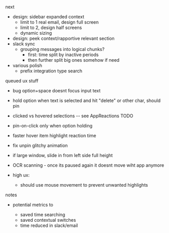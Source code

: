 next

* design: sidebar expanded context
  * limit to 1 real email, design full screen
  * limit to 2, design half screens
  * dynamic sizing
* design: peek context/rapportive relevant section
* slack sync
  * grouping messages into logical chunks?
    * first: time split by inactive periods
    * then further split big ones somehow if need
* various polish
  * prefix integration type search

queued ux stuff

* bug option+space doesnt focus input text
* hold option when text is selected and hit "delete" or other char, should pin
* clicked vs hovered selections -- see AppReactions TODO
* pin-on-click only when option holding
* faster hover item highlight reaction time
* fix unpin glitchy animation
* if large window, slide in from left side full height
* OCR scanning - once its paused again it doesnt move wiht app anymore

* high ux:
  * should use mouse movement to prevent unwanted highlights

notes

* potential metrics to

  * saved time searching
  * saved contextual switches
  * time reduced in slack/email
